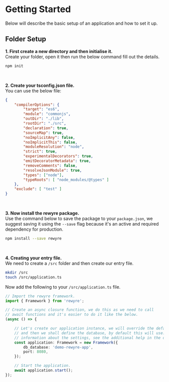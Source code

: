 # Getting Started

Below will describe the basic setup of an application and how to set it up.

## Folder Setup

**1. First create a new directory and then initialise it.**  
Create your folder, open it then run the below command fill out the details.

```bash
npm init
```

<br />

**2. Create your tsconfig.json file.**  
You can use the below file:

```json
{
	"compilerOptions": {
		"target": "es6",
		"module": "commonjs",
		"outDir": "./lib",
		"rootDir": "./src",
		"declaration": true,
		"sourceMap": true,
		"noImplicitAny": false,
		"noImplicitThis": false,
		"moduleResolution": "node",
		"strict": true,
		"experimentalDecorators": true,
		"emitDecoratorMetadata": true,
		"removeComments": false,
		"resolveJsonModule": true,
		"types": ["node"],
		"typeRoots": [ "node_modules/@types" ]
	},
	"exclude": [ "test" ]
}
```

<br />

**3. Now install the rewyre package.**  
Use the command below to save the package to your `package.json`, we suggest saving it using the `--save` flag because it's an active and required dependency for production.

```bash
npm install --save rewyre
```

<br />

**4. Creating your entry file.**  
We need to create a `/src` folder and then create our entry file.

```bash
mkdir /src
touch /src/application.ts
```

Now add the following to your `/src/application.ts` file.

```typescript
// Import the rewyre framework.
import { Framework } from 'rewyre';

// Create an async closure function, we do this as we need to call
// await functions and it's easier to do it like the below.
(async () => {

	// Let's create our application instance, we will override the default `3000` port and use `8080`
	// and then we shall define the database, by default this will use: `rewyre-application`, for more
	// information about the settings, see the additional help in the docs.
	const application: Framework = new Framework({
		db_database: 'demo-rewyre-app',
		port: 8080,
	});

	// Start the application.
	await application.start();
});
```